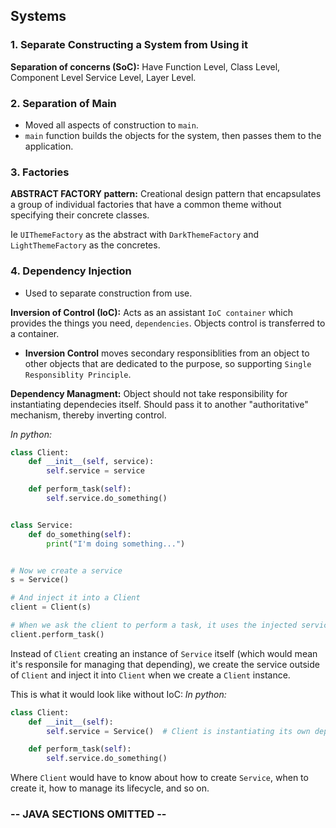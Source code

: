 ## Systems

### 1. Separate Constructing a System from Using it
**Separation of concerns (SoC):** Have Function Level, Class Level, Component Level Service Level, Layer Level.

### 2. Separation of Main
- Moved all aspects of construction to `main`.
- `main` function builds the objects for the system, then passes them to the application.

### 3. Factories
**ABSTRACT FACTORY pattern:** Creational design pattern that encapsulates a group of individual factories that have a common theme without specifying their concrete classes. 

Ie `UIThemeFactory` as the abstract with `DarkThemeFactory` and `LightThemeFactory` as the concretes.

### 4. Dependency Injection
- Used to separate construction from use. 

**Inversion of Control (IoC):** Acts as an assistant `IoC container` which provides the things you need, `dependencies`. Objects control is transferred to a container.
- **Inversion Control** moves secondary responsiblities from an object to other objects that are dedicated to the purpose, so supporting `Single Responsiblity Principle`.

**Dependency Managment:** Object should not take responsibility for instantiating dependecies itself. Should pass it to another "authoritative" mechanism, thereby inverting control.

*In python:*
```python
class Client:
    def __init__(self, service):
        self.service = service

    def perform_task(self):
        self.service.do_something()


class Service:
    def do_something(self):
        print("I'm doing something...")


# Now we create a service
s = Service()

# And inject it into a Client
client = Client(s)

# When we ask the client to perform a task, it uses the injected service
client.perform_task()
```
Instead of `Client` creating an instance of `Service` itself (which would mean it's responsile for managing that depending), we create the service outside of `Client` and inject it into `Client` when we create a `Client` instance.

This is what it would look like without IoC:
*In python:*
```python
class Client:
    def __init__(self):
        self.service = Service()  # Client is instantiating its own dependency

    def perform_task(self):
        self.service.do_something()
```
Where `Client` would have to know about how to create `Service`, when to create it, how to manage its lifecycle, and so on.

### -- JAVA SECTIONS OMITTED --

